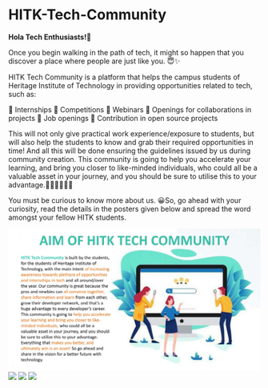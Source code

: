 # HITK-Tech-Community

**Hola Tech Enthusiasts!🤩**

Once you begin walking in the path of tech, it might so happen that you discover a place where people are just like you. 😇✨

HITK Tech Community is a platform that helps the campus students of Heritage Institute of Technology in providing opportunities related to tech, such as:

🔹 Internships
🔹 Competitions
🔹 Webinars
🔹 Openings for collaborations in projects
🔹 Job openings
🔹 Contribution in open source projects

This will not only give practical work experience/exposure to students, but will also help the students to know and grab their required opportunities in time! And all this will be done ensuring the guidelines issued by us during community creation. This community is going to help you accelerate your learning, and bring you closer to like-minded individuals, who could all be a valuable asset in your journey, and you should be sure to utilise this to your advantage.👩🏻‍💻👨🏻‍💻

You must be curious to know more about us. 😀So, go ahead with your curiosity, read the details in the posters given below and spread the word amongst your fellow HITK students.

<img src="assets/HTC1_0000001.jpg">
<img src="https://ibb.co/xsKvmdS"> 
<img src="https://ibb.co/wyQG1zt"> 
<img src="https://ibb.co/hdjF17w">
